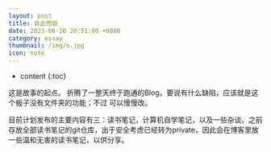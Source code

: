 ```yaml
---
layout: post
title: 自此而始
date: 2023-06-20 20:51:00 +0800
category: essay
thumbnail: /img/n.jpg
icon: note
---
```



* content
{:toc}

这是故事的起点。
折腾了一整天终于跑通的Blog。要说有什么缺陷，应该就是这个板子没有文件夹的功能；不过 可以慢慢改。

目前计划发布的主要内容有三：读书笔记，计算机自学笔记，以及一些杂谈。之前存放全部读书笔记的git仓库，出于安全考虑已经转为private，因此会在博客里放一些温和无害的读书笔记，以供分享。